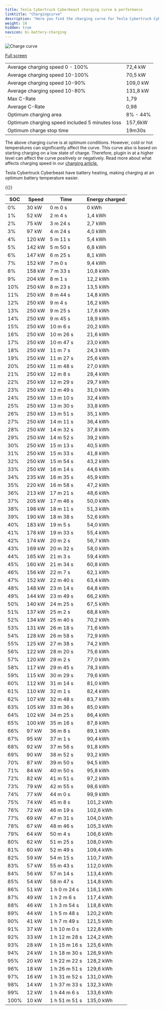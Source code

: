 ```yaml
---
title: Tesla Cybertruck Cyberbeast charging curve & performance
linktitle: "Chargingcurve"
description: "Here you find the charging curve for Tesla Cybertruck Cyberbeast. "
weight: 10
hidden: true
navicon: bi-battery-charging
---
```

<!-- markdownlint-disable MD033 -->
<img src="../chargingcurve.svg" alt="Charge curve" class="img-fluid">

[Full screen](../chargingcurve.svg)


<table class="table table-striped">
<tbody>
<tr>
<td>Average charging speed 0 - 100% </td><td>72,4 kW</td>
</tr>
<tr>
<td>Average charging speed 10-100%</td><td>70,5 kW</td>
</tr>
<tr>
<td>Average charging speed 10-90%</td><td>109,0 kW</td>
</tr>
<tr>
<td>Average charging speed 10-80%</td><td>131,8 kW</td>
</tr>
<tr>
<td>Max C-Rate</td><td>1,79</td>
</tr>
<tr>
<td>Average C-Rate</td><td>0,98</td>
</tr>
<tr>
<td>Optimum charging area</td><td>8% - 44%</td>
</tr>
<tr>
<td>Optimum charging speed included 5 minutes loss</td><td>157,6kW</td>
</tr>
<tr>
<td>Optimum charge stop time</td><td>19m30s</td>
</tr>
</tbody>
</table>


The above charging curve is at optimum conditions. However, cold or hot temperatures can significantly affect the curve. This curve also is based on starting charging on a low state of charge. Therefore, plugin in at a higher level can affect the curve positively or negatively. Read more about what affects charging speed in our [charging article.](../../../../../technology/battery/charging/) 


Tesla Cybertruck Cyberbeast have battery heating, making charging at an optimum battery temperature easier. 


{{<evkxdisplayaddarticle />}}
<table class="table table-striped">
<thead>
<tr><th>SOC</th><th>Speed</th><th>Time</th><th>Energy charged</th></tr>
</thead>
<tbody>
<tr>
<td>0%</td><td>30 kW</td><td> 0 m 0 s </td><td>0 kWh </td>
</tr>
<tr>
<td>1%</td><td>52 kW</td><td> 2 m 4 s </td><td>1,4 kWh </td>
</tr>
<tr>
<td>2%</td><td>75 kW</td><td> 3 m 24 s </td><td>2,7 kWh </td>
</tr>
<tr>
<td>3%</td><td>97 kW</td><td> 4 m 24 s </td><td>4,0 kWh </td>
</tr>
<tr>
<td>4%</td><td>120 kW</td><td> 5 m 11 s </td><td>5,4 kWh </td>
</tr>
<tr>
<td>5%</td><td>142 kW</td><td> 5 m 50 s </td><td>6,8 kWh </td>
</tr>
<tr>
<td>6%</td><td>147 kW</td><td> 6 m 25 s </td><td>8,1 kWh </td>
</tr>
<tr>
<td>7%</td><td>152 kW</td><td> 7 m 0 s </td><td>9,4 kWh </td>
</tr>
<tr>
<td>8%</td><td>158 kW</td><td> 7 m 33 s </td><td>10,8 kWh </td>
</tr>
<tr>
<td>9%</td><td>204 kW</td><td> 8 m 1 s </td><td>12,2 kWh </td>
</tr>
<tr>
<td>10%</td><td>250 kW</td><td> 8 m 23 s </td><td>13,5 kWh </td>
</tr>
<tr>
<td>11%</td><td>250 kW</td><td> 8 m 44 s </td><td>14,8 kWh </td>
</tr>
<tr>
<td>12%</td><td>250 kW</td><td> 9 m 4 s </td><td>16,2 kWh </td>
</tr>
<tr>
<td>13%</td><td>250 kW</td><td> 9 m 25 s </td><td>17,6 kWh </td>
</tr>
<tr>
<td>14%</td><td>250 kW</td><td> 9 m 45 s </td><td>18,9 kWh </td>
</tr>
<tr>
<td>15%</td><td>250 kW</td><td> 10 m 6 s </td><td>20,2 kWh </td>
</tr>
<tr>
<td>16%</td><td>250 kW</td><td> 10 m 26 s </td><td>21,6 kWh </td>
</tr>
<tr>
<td>17%</td><td>250 kW</td><td> 10 m 47 s </td><td>23,0 kWh </td>
</tr>
<tr>
<td>18%</td><td>250 kW</td><td> 11 m 7 s </td><td>24,3 kWh </td>
</tr>
<tr>
<td>19%</td><td>250 kW</td><td> 11 m 27 s </td><td>25,6 kWh </td>
</tr>
<tr>
<td>20%</td><td>250 kW</td><td> 11 m 48 s </td><td>27,0 kWh </td>
</tr>
<tr>
<td>21%</td><td>250 kW</td><td> 12 m 8 s </td><td>28,4 kWh </td>
</tr>
<tr>
<td>22%</td><td>250 kW</td><td> 12 m 29 s </td><td>29,7 kWh </td>
</tr>
<tr>
<td>23%</td><td>250 kW</td><td> 12 m 49 s </td><td>31,0 kWh </td>
</tr>
<tr>
<td>24%</td><td>250 kW</td><td> 13 m 10 s </td><td>32,4 kWh </td>
</tr>
<tr>
<td>25%</td><td>250 kW</td><td> 13 m 30 s </td><td>33,8 kWh </td>
</tr>
<tr>
<td>26%</td><td>250 kW</td><td> 13 m 51 s </td><td>35,1 kWh </td>
</tr>
<tr>
<td>27%</td><td>250 kW</td><td> 14 m 11 s </td><td>36,4 kWh </td>
</tr>
<tr>
<td>28%</td><td>250 kW</td><td> 14 m 32 s </td><td>37,8 kWh </td>
</tr>
<tr>
<td>29%</td><td>250 kW</td><td> 14 m 52 s </td><td>39,2 kWh </td>
</tr>
<tr>
<td>30%</td><td>250 kW</td><td> 15 m 13 s </td><td>40,5 kWh </td>
</tr>
<tr>
<td>31%</td><td>250 kW</td><td> 15 m 33 s </td><td>41,8 kWh </td>
</tr>
<tr>
<td>32%</td><td>250 kW</td><td> 15 m 54 s </td><td>43,2 kWh </td>
</tr>
<tr>
<td>33%</td><td>250 kW</td><td> 16 m 14 s </td><td>44,6 kWh </td>
</tr>
<tr>
<td>34%</td><td>235 kW</td><td> 16 m 35 s </td><td>45,9 kWh </td>
</tr>
<tr>
<td>35%</td><td>220 kW</td><td> 16 m 58 s </td><td>47,2 kWh </td>
</tr>
<tr>
<td>36%</td><td>213 kW</td><td> 17 m 21 s </td><td>48,6 kWh </td>
</tr>
<tr>
<td>37%</td><td>205 kW</td><td> 17 m 46 s </td><td>50,0 kWh </td>
</tr>
<tr>
<td>38%</td><td>198 kW</td><td> 18 m 11 s </td><td>51,3 kWh </td>
</tr>
<tr>
<td>39%</td><td>190 kW</td><td> 18 m 38 s </td><td>52,6 kWh </td>
</tr>
<tr>
<td>40%</td><td>183 kW</td><td> 19 m 5 s </td><td>54,0 kWh </td>
</tr>
<tr>
<td>41%</td><td>178 kW</td><td> 19 m 33 s </td><td>55,4 kWh </td>
</tr>
<tr>
<td>42%</td><td>174 kW</td><td> 20 m 2 s </td><td>56,7 kWh </td>
</tr>
<tr>
<td>43%</td><td>169 kW</td><td> 20 m 32 s </td><td>58,0 kWh </td>
</tr>
<tr>
<td>44%</td><td>165 kW</td><td> 21 m 3 s </td><td>59,4 kWh </td>
</tr>
<tr>
<td>45%</td><td>160 kW</td><td> 21 m 34 s </td><td>60,8 kWh </td>
</tr>
<tr>
<td>46%</td><td>156 kW</td><td> 22 m 7 s </td><td>62,1 kWh </td>
</tr>
<tr>
<td>47%</td><td>152 kW</td><td> 22 m 40 s </td><td>63,4 kWh </td>
</tr>
<tr>
<td>48%</td><td>148 kW</td><td> 23 m 14 s </td><td>64,8 kWh </td>
</tr>
<tr>
<td>49%</td><td>144 kW</td><td> 23 m 49 s </td><td>66,2 kWh </td>
</tr>
<tr>
<td>50%</td><td>140 kW</td><td> 24 m 25 s </td><td>67,5 kWh </td>
</tr>
<tr>
<td>51%</td><td>137 kW</td><td> 25 m 2 s </td><td>68,8 kWh </td>
</tr>
<tr>
<td>52%</td><td>134 kW</td><td> 25 m 40 s </td><td>70,2 kWh </td>
</tr>
<tr>
<td>53%</td><td>131 kW</td><td> 26 m 18 s </td><td>71,6 kWh </td>
</tr>
<tr>
<td>54%</td><td>128 kW</td><td> 26 m 58 s </td><td>72,9 kWh </td>
</tr>
<tr>
<td>55%</td><td>125 kW</td><td> 27 m 38 s </td><td>74,2 kWh </td>
</tr>
<tr>
<td>56%</td><td>122 kW</td><td> 28 m 20 s </td><td>75,6 kWh </td>
</tr>
<tr>
<td>57%</td><td>120 kW</td><td> 29 m 2 s </td><td>77,0 kWh </td>
</tr>
<tr>
<td>58%</td><td>117 kW</td><td> 29 m 45 s </td><td>78,3 kWh </td>
</tr>
<tr>
<td>59%</td><td>115 kW</td><td> 30 m 29 s </td><td>79,6 kWh </td>
</tr>
<tr>
<td>60%</td><td>112 kW</td><td> 31 m 14 s </td><td>81,0 kWh </td>
</tr>
<tr>
<td>61%</td><td>110 kW</td><td> 32 m 1 s </td><td>82,4 kWh </td>
</tr>
<tr>
<td>62%</td><td>107 kW</td><td> 32 m 48 s </td><td>83,7 kWh </td>
</tr>
<tr>
<td>63%</td><td>105 kW</td><td> 33 m 36 s </td><td>85,0 kWh </td>
</tr>
<tr>
<td>64%</td><td>102 kW</td><td> 34 m 25 s </td><td>86,4 kWh </td>
</tr>
<tr>
<td>65%</td><td>100 kW</td><td> 35 m 16 s </td><td>87,8 kWh </td>
</tr>
<tr>
<td>66%</td><td>97 kW</td><td> 36 m 8 s </td><td>89,1 kWh </td>
</tr>
<tr>
<td>67%</td><td>95 kW</td><td> 37 m 1 s </td><td>90,4 kWh </td>
</tr>
<tr>
<td>68%</td><td>92 kW</td><td> 37 m 56 s </td><td>91,8 kWh </td>
</tr>
<tr>
<td>69%</td><td>90 kW</td><td> 38 m 52 s </td><td>93,2 kWh </td>
</tr>
<tr>
<td>70%</td><td>87 kW</td><td> 39 m 50 s </td><td>94,5 kWh </td>
</tr>
<tr>
<td>71%</td><td>84 kW</td><td> 40 m 50 s </td><td>95,8 kWh </td>
</tr>
<tr>
<td>72%</td><td>82 kW</td><td> 41 m 51 s </td><td>97,2 kWh </td>
</tr>
<tr>
<td>73%</td><td>79 kW</td><td> 42 m 55 s </td><td>98,6 kWh </td>
</tr>
<tr>
<td>74%</td><td>77 kW</td><td> 44 m 0 s </td><td>99,9 kWh </td>
</tr>
<tr>
<td>75%</td><td>74 kW</td><td> 45 m 8 s </td><td>101,2 kWh </td>
</tr>
<tr>
<td>76%</td><td>72 kW</td><td> 46 m 19 s </td><td>102,6 kWh </td>
</tr>
<tr>
<td>77%</td><td>69 kW</td><td> 47 m 31 s </td><td>104,0 kWh </td>
</tr>
<tr>
<td>78%</td><td>67 kW</td><td> 48 m 46 s </td><td>105,3 kWh </td>
</tr>
<tr>
<td>79%</td><td>64 kW</td><td> 50 m 4 s </td><td>106,6 kWh </td>
</tr>
<tr>
<td>80%</td><td>62 kW</td><td> 51 m 25 s </td><td>108,0 kWh </td>
</tr>
<tr>
<td>81%</td><td>60 kW</td><td> 52 m 49 s </td><td>109,4 kWh </td>
</tr>
<tr>
<td>82%</td><td>59 kW</td><td> 54 m 15 s </td><td>110,7 kWh </td>
</tr>
<tr>
<td>83%</td><td>57 kW</td><td> 55 m 43 s </td><td>112,0 kWh </td>
</tr>
<tr>
<td>84%</td><td>56 kW</td><td> 57 m 14 s </td><td>113,4 kWh </td>
</tr>
<tr>
<td>85%</td><td>54 kW</td><td> 58 m 47 s </td><td>114,8 kWh </td>
</tr>
<tr>
<td>86%</td><td>51 kW</td><td>1 h 0 m 24 s </td><td>116,1 kWh </td>
</tr>
<tr>
<td>87%</td><td>49 kW</td><td>1 h 2 m 6 s </td><td>117,4 kWh </td>
</tr>
<tr>
<td>88%</td><td>46 kW</td><td>1 h 3 m 54 s </td><td>118,8 kWh </td>
</tr>
<tr>
<td>89%</td><td>44 kW</td><td>1 h 5 m 48 s </td><td>120,2 kWh </td>
</tr>
<tr>
<td>90%</td><td>41 kW</td><td>1 h 7 m 49 s </td><td>121,5 kWh </td>
</tr>
<tr>
<td>91%</td><td>37 kW</td><td>1 h 10 m 0 s </td><td>122,8 kWh </td>
</tr>
<tr>
<td>92%</td><td>33 kW</td><td>1 h 12 m 28 s </td><td>124,2 kWh </td>
</tr>
<tr>
<td>93%</td><td>28 kW</td><td>1 h 15 m 16 s </td><td>125,6 kWh </td>
</tr>
<tr>
<td>94%</td><td>24 kW</td><td>1 h 18 m 30 s </td><td>126,9 kWh </td>
</tr>
<tr>
<td>95%</td><td>20 kW</td><td>1 h 22 m 22 s </td><td>128,2 kWh </td>
</tr>
<tr>
<td>96%</td><td>18 kW</td><td>1 h 26 m 51 s </td><td>129,6 kWh </td>
</tr>
<tr>
<td>97%</td><td>16 kW</td><td>1 h 31 m 52 s </td><td>131,0 kWh </td>
</tr>
<tr>
<td>98%</td><td>14 kW</td><td>1 h 37 m 33 s </td><td>132,3 kWh </td>
</tr>
<tr>
<td>99%</td><td>12 kW</td><td>1 h 44 m 6 s </td><td>133,6 kWh </td>
</tr>
<tr>
<td>100%</td><td>10 kW</td><td>1 h 51 m 51 s </td><td>135,0 kWh </td>
</tr>
</tbody>
</table>

